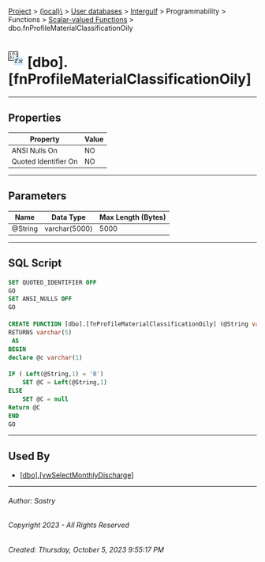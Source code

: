 #### 

[Project](../../../../../../index.md) > [(local)\\](../../../../../index.md) > [User databases](../../../../index.md) > [Intergulf](../../../index.md) > Programmability > Functions > [Scalar-valued Functions](Scalar-valued_Functions.md) > dbo.fnProfileMaterialClassificationOily

# ![Scalar-valued Functions](../../../../../../Images/Function_Scalar32.png) [dbo].[fnProfileMaterialClassificationOily]

---

## <a name="#properties"></a>Properties

| Property | Value |
|---|---|
| ANSI Nulls On | NO |
| Quoted Identifier On | NO |


---

## <a name="#parameters"></a>Parameters

| Name | Data Type | Max Length (Bytes) |
|---|---|---|
| @String | varchar(5000) | 5000 |


---

## <a name="#sqlscript"></a>SQL Script

```sql
SET QUOTED_IDENTIFIER OFF
GO
SET ANSI_NULLS OFF
GO

CREATE FUNCTION [dbo].[fnProfileMaterialClassificationOily] (@String varchar(5000))
RETURNS varchar(5)
 AS  
BEGIN 
declare @c varchar(1)

IF ( Left(@String,1) = 'B')
	SET @C = Left(@String,1)
ELSE
	SET @C = null
Return @C
END
GO

```


---

## <a name="#usedby"></a>Used By

* [[dbo].[vwSelectMonthlyDischarge]](../../../Views/dbo_vwSelectMonthlyDischarge.md)


---

###### Author:  Sastry

###### Copyright 2023 - All Rights Reserved

###### Created: Thursday, October 5, 2023 9:55:17 PM

